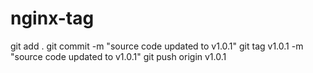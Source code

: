 # nginx-tag

git add .
git commit -m "source code updated to v1.0.1"
git tag v1.0.1 -m "source code updated to v1.0.1"
git push origin v1.0.1
